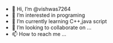 - 👋 Hi, I’m @vishwas7264
- 👀 I’m interested in programing
- 🌱 I’m currently learning C++,java script
- 💞️ I’m looking to collaborate on ...
- 📫 How to reach me ...

<!---
vishwas7264/vishwas7264 is a ✨ special ✨ repository because its `README.md` (this file) appears on your GitHub profile.
You can click the Preview link to take a look at your changes.
--->
